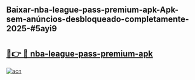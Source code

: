 ## Baixar-nba-league-pass-premium-apk-Apk-sem-anúncios-desbloqueado-completamente-2025-#5ayi9

# <h2><a href="https://ainizakaria.my?title=nba-league-pass-premium-apk&ref=22M">🔗👉 🔴 nba-league-pass-premium-apk</a></h2>

[![acn](https://github.com/user-attachments/assets/0f9c940e-d8b0-45ae-aac7-cd30a18b3e1c)](https://ainizakaria.my?title=nba-league-pass-premium-apk&ref=22M)

